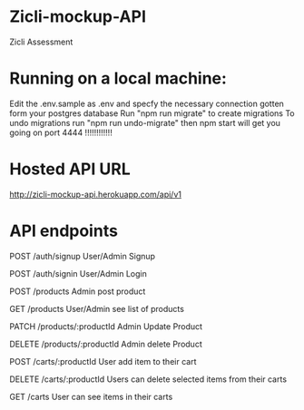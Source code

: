 # Zicli-mockup-API
Zicli Assessment 


# Running on a local machine:

Edit the .env.sample as .env and specfy the necessary connection gotten form your postgres database
Run "npm run migrate" to create migrations
To undo migrations run "npm run undo-migrate"
then npm start will get you going on port 4444 !!!!!!!!!!!!


# Hosted API URL
http://zicli-mockup-api.herokuapp.com/api/v1

# API endpoints
POST /auth/signup  User/Admin Signup

POST /auth/signin    User/Admin Login

POST /products  Admin post product

GET /products   User/Admin see list of products

PATCH /products/:productId  Admin Update Product

DELETE /products/:productId Admin delete Product

POST /carts/:productId  User add item to their cart

DELETE /carts/:productId    Users can delete selected items from their carts

GET /carts  User can see items in their carts